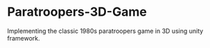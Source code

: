 # Paratroopers-3D-Game
Implementing the classic 1980s paratroopers game in 3D using unity framework.
